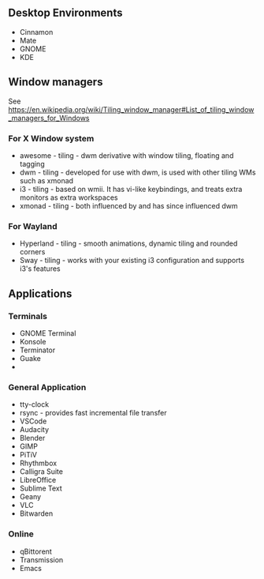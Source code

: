 ## Desktop Environments
- Cinnamon
- Mate
- GNOME
- KDE

## Window managers 
See https://en.wikipedia.org/wiki/Tiling_window_manager#List_of_tiling_window_managers_for_Windows

### For X Window system
- awesome - tiling - dwm derivative with window tiling, floating and tagging
- dwm - tiling - developed for use with dwm, is used with other tiling WMs such as xmonad
- i3 - tiling - based on wmii. It has vi-like keybindings, and treats extra monitors as extra workspaces
- xmonad - tiling - both influenced by and has since influenced dwm

### For Wayland
- Hyperland - tiling - smooth animations, dynamic tiling and rounded corners
- Sway - tiling - works with your existing i3 configuration and supports i3's features

## Applications
### Terminals
- GNOME Terminal
- Konsole
- Terminator
- Guake
- 
### General Application
- tty-clock
- rsync - provides fast incremental file transfer
- VSCode
- Audacity
- Blender
- GIMP
- PiTiV
- Rhythmbox
- Calligra Suite
- LibreOffice
- Sublime Text
- Geany
- VLC
- Bitwarden

### Online
- qBittorent
- Transmission
- Emacs
